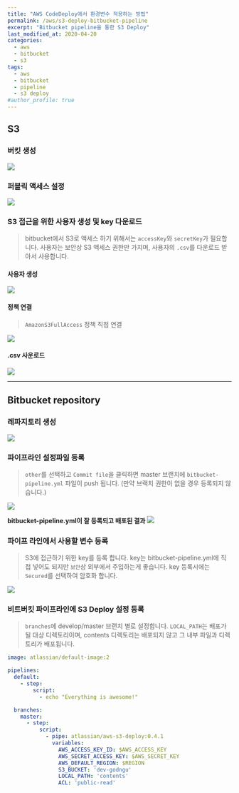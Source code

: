 ```yaml
---
title: "AWS CodeDeploy에서 환경변수 적용하는 방법"
permalink: /aws/s3-deploy-bitbucket-pipeline
excerpt: "Bitbucket pipeline을 통한 S3 Deploy"
last_modified_at: 2020-04-20
categories:
  - aws
  - bitbucket
  - s3
tags:
  - aws
  - bitbucket
  - pipeline
  - s3 deploy
#author_profile: true
---
```

## S3
### 버킷 생성
![](/assets/images/blog/0004/image01.png)

### 퍼블릭 액세스 설정
![](/assets/images/blog/0004/image02.png)

### S3 접근을 위한 사용자 생성 및 key 다운로드
> bitbucket에서 S3로 액세스 하기 위해서는 `accessKey`와 `secretKey`가 필요합니다.
> 사용자는 보안상 S3 액세스 권한만 가지며, 사용자의 `.csv`를 다운로드 받아서 사용합니다.

#### 사용자 생성
![](/assets/images/blog/0004/image03.png)

#### 정책 연결
> `AmazonS3FullAccess` 정책 직접 연결

![](/assets/images/blog/0004/image04.png)

#### .csv 사운로드
![](/assets/images/blog/0004/image05.png)


---
## Bitbucket repository
### 레파지토리 생성
![](/assets/images/blog/0004/image06.png)

### 파이프라인 설정파일 등록
> `other`를 선택하고 `Commit file`을 클릭하면 master 브랜치에 `bitbucket-pipeline.yml` 파일이 push 됩니다.
> (만약 브랙치 권한이 없을 경우 등록되지 않습니다.)

![](/assets/images/blog/0004/image07.png)

__bitbucket-pipeline.yml이 잘 등록되고 배포된 결과__
![](/assets/images/blog/0004/image08.png)

### 파이프 라인에서 사용할 변수 등록
> S3에 접근하기 위한 key를 등록 합니다.
> key는 bitbucket-pipeline.yml에 직접 넣어도 되지만 `보안`상 외부에서 주입하는게 좋습니다.
> key 등록시에는 `Secured`를 선택하여 암호화 합니다.

![](/assets/images/blog/0004/image09.png)

### 비트버킷 파이프라인에 S3 Deploy 설정 등록
> `branches`에 develop/master 브랜치 별로 설정합니다.
> `LOCAL_PATH`는 배포가 될 대상 디렉토리이며, contents 디렉토리는 배포되지 않고 그 내부 파일과 디렉토리가 배포됩니다.
```yaml
image: atlassian/default-image:2

pipelines:
  default:
    - step:
        script:
          - echo "Everything is awesome!"

  branches:
    master:
      - step:
          script:
            - pipe: atlassian/aws-s3-deploy:0.4.1
              variables:
                AWS_ACCESS_KEY_ID: $AWS_ACCESS_KEY
                AWS_SECRET_ACCESS_KEY: $AWS_SECRET_KEY
                AWS_DEFAULT_REGION: $REGION
                S3_BUCKET: 'dev-godngu'
                LOCAL_PATH: 'contents'
                ACL: 'public-read'
```
